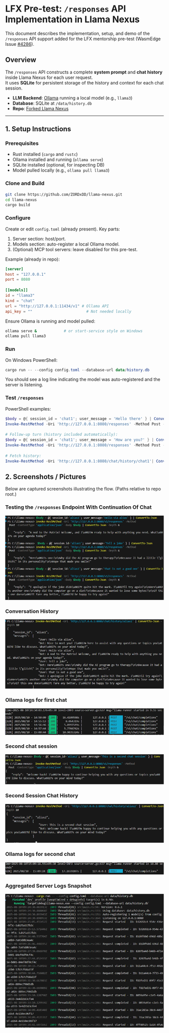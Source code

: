 # LFX Pre-test: `/responses` API Implementation in Llama Nexus

This document describes the implementation, setup, and demo of the `/responses` API support added for the LFX mentorship pre-test (WasmEdge Issue [#4286](https://github.com/WasmEdge/WasmEdge/issues/4286)).

## Overview
The `/responses` API constructs a complete **system prompt** and **chat history** inside Llama Nexus for each user request.  
It uses **SQLite** for persistent storage of the history and context for each chat session.

- **LLM Backend**: [Ollama](https://ollama.com/) running a local model (e.g., `llama3`)
- **Database**: SQLite at `/data/history.db`
- **Repo**: [Forked Llama Nexus](https://github.com/ZORDxDD/llama-nexus)

---

## 1. Setup Instructions

### Prerequisites
- Rust installed (`cargo` and `rustc`)
- Ollama installed and running (`ollama serve`)
- SQLite installed (optional, for inspecting DB)
- Model pulled locally (e.g., `ollama pull llama3`)

### Clone and Build
```bash
git clone https://github.com/ZORDxDD/llama-nexus.git
cd llama-nexus
cargo build
```

### Configure

Create or edit `config.toml` (already present). Key parts:

1. Server section: host/port.
2. Models section: auto-register a local Ollama model.
3. (Optional) MCP tool servers: leave disabled for this pre-test.

Example (already in repo):
```toml
[server]
host = "127.0.0.1"
port = 8080

[[models]]
id = "llama3"
kind = "chat"
url = "http://127.0.0.1:11434/v1" # Ollama API
api_key = ""                        # Not needed locally
```

Ensure Ollama is running and model pulled:
```bash
ollama serve &            # or start-service style on Windows
ollama pull llama3
```

### Run

On Windows PowerShell:
```powershell
cargo run -- --config config.toml --database-url data/history.db
```

You should see a log line indicating the model was auto-registered and the server is listening.

### Test `/responses`

PowerShell examples:
```powershell
$body = @{ session_id = 'chat1'; user_message = 'Hello there' } | ConvertTo-Json
Invoke-RestMethod -Uri 'http://127.0.0.1:8080/responses' -Method Post -ContentType 'application/json' -Body $body| ConvertTo-Json -Depth 6

# Follow-up turn (history included automatically):
$body = @{ session_id = 'chat1'; user_message = 'How are you?' } | ConvertTo-Json
Invoke-RestMethod -Uri 'http://127.0.0.1:8080/responses' -Method Post -ContentType 'application/json' -Body $body| ConvertTo-Json -Depth 6

# Fetch history:
Invoke-RestMethod -Uri 'http://127.0.0.1:8080/chat/history/chat1'| ConvertTo-Json -Depth 6
```

## 2. Screenshots / Pictures

Below are captured screenshots illustrating the flow. (Paths relative to repo root.)

### Testing the `/responses` Endpoint With Continuation Of Chat
![Testing Responses](pictures/testing.png)

### Conversation History
![Initial History](pictures/history.png)

### Ollama logs for first chat
![Ollama logs for first chat](pictures/llama_logs_for_first_chat.png)

### Second chat session
![Session Listing](pictures/second_chat_session.png)

### Second Session Chat History
![Second Chat History](pictures/second_chat_history.png)

### Ollama logs for second chat
![Ollama logs for second chat](pictures/llama_logs_for_second_chat.png)

### Aggregated Server Logs Snapshot
![Aggregated Logs](pictures/logs.png)








